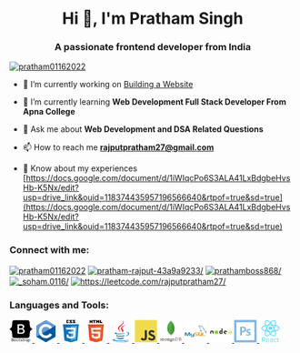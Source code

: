 <h1 align="center">Hi 👋, I'm Pratham Singh</h1>
<h3 align="center">A passionate frontend developer from India</h3>

<p align="left"> <a href="https://twitter.com/pratham01162022" target="blank"><img src="https://img.shields.io/twitter/follow/pratham01162022?logo=twitter&style=for-the-badge" alt="pratham01162022" /></a> </p>

- 🔭 I’m currently working on [Building a Website](https://prathamsingh0116.github.io/DrPkNigam/)

- 🌱 I’m currently learning **Web Development Full Stack Developer From Apna College**

- 💬 Ask me about **Web Development and DSA Related Questions**

- 📫 How to reach me **rajputpratham27@gmail.com**

- 📄 Know about my experiences [https://docs.google.com/document/d/1iWIqcPo6S3ALA41LxBdgbeHvsHb-K5Nx/edit?usp=drive_link&ouid=118374435957196566640&rtpof=true&sd=true](https://docs.google.com/document/d/1iWIqcPo6S3ALA41LxBdgbeHvsHb-K5Nx/edit?usp=drive_link&ouid=118374435957196566640&rtpof=true&sd=true)

<h3 align="left">Connect with me:</h3>
<p align="left">
<a href="https://twitter.com/pratham01162022" target="blank"><img align="center" src="https://raw.githubusercontent.com/rahuldkjain/github-profile-readme-generator/master/src/images/icons/Social/twitter.svg" alt="pratham01162022" height="30" width="40" /></a>
<a href="https://linkedin.com/in/pratham-rajput-43a9a9233/" target="blank"><img align="center" src="https://raw.githubusercontent.com/rahuldkjain/github-profile-readme-generator/master/src/images/icons/Social/linked-in-alt.svg" alt="pratham-rajput-43a9a9233/" height="30" width="40" /></a>
<a href="https://fb.com/prathamboss868/" target="blank"><img align="center" src="https://raw.githubusercontent.com/rahuldkjain/github-profile-readme-generator/master/src/images/icons/Social/facebook.svg" alt="prathamboss868/" height="30" width="40" /></a>
<a href="https://instagram.com/_soham.0116/" target="blank"><img align="center" src="https://raw.githubusercontent.com/rahuldkjain/github-profile-readme-generator/master/src/images/icons/Social/instagram.svg" alt="_soham.0116/" height="30" width="40" /></a>
<a href="https://www.leetcode.com/https://leetcode.com/rajputpratham27/" target="blank"><img align="center" src="https://raw.githubusercontent.com/rahuldkjain/github-profile-readme-generator/master/src/images/icons/Social/leet-code.svg" alt="https://leetcode.com/rajputpratham27/" height="30" width="40" /></a>
</p>

<h3 align="left">Languages and Tools:</h3>
<p align="left"> <a href="https://getbootstrap.com" target="_blank" rel="noreferrer"> <img src="https://raw.githubusercontent.com/devicons/devicon/master/icons/bootstrap/bootstrap-plain-wordmark.svg" alt="bootstrap" width="40" height="40"/> </a> <a href="https://www.cprogramming.com/" target="_blank" rel="noreferrer"> <img src="https://raw.githubusercontent.com/devicons/devicon/master/icons/c/c-original.svg" alt="c" width="40" height="40"/> </a> <a href="https://www.w3schools.com/css/" target="_blank" rel="noreferrer"> <img src="https://raw.githubusercontent.com/devicons/devicon/master/icons/css3/css3-original-wordmark.svg" alt="css3" width="40" height="40"/> </a> <a href="https://www.w3.org/html/" target="_blank" rel="noreferrer"> <img src="https://raw.githubusercontent.com/devicons/devicon/master/icons/html5/html5-original-wordmark.svg" alt="html5" width="40" height="40"/> </a> <a href="https://www.java.com" target="_blank" rel="noreferrer"> <img src="https://raw.githubusercontent.com/devicons/devicon/master/icons/java/java-original.svg" alt="java" width="40" height="40"/> </a> <a href="https://developer.mozilla.org/en-US/docs/Web/JavaScript" target="_blank" rel="noreferrer"> <img src="https://raw.githubusercontent.com/devicons/devicon/master/icons/javascript/javascript-original.svg" alt="javascript" width="40" height="40"/> </a> <a href="https://www.mongodb.com/" target="_blank" rel="noreferrer"> <img src="https://raw.githubusercontent.com/devicons/devicon/master/icons/mongodb/mongodb-original-wordmark.svg" alt="mongodb" width="40" height="40"/> </a> <a href="https://www.mysql.com/" target="_blank" rel="noreferrer"> <img src="https://raw.githubusercontent.com/devicons/devicon/master/icons/mysql/mysql-original-wordmark.svg" alt="mysql" width="40" height="40"/> </a> <a href="https://nodejs.org" target="_blank" rel="noreferrer"> <img src="https://raw.githubusercontent.com/devicons/devicon/master/icons/nodejs/nodejs-original-wordmark.svg" alt="nodejs" width="40" height="40"/> </a> <a href="https://www.photoshop.com/en" target="_blank" rel="noreferrer"> <img src="https://raw.githubusercontent.com/devicons/devicon/master/icons/photoshop/photoshop-line.svg" alt="photoshop" width="40" height="40"/> </a> <a href="https://reactjs.org/" target="_blank" rel="noreferrer"> <img src="https://raw.githubusercontent.com/devicons/devicon/master/icons/react/react-original-wordmark.svg" alt="react" width="40" height="40"/> </a> </p>
